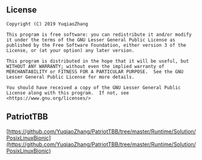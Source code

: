 ## License  
```  
Copyright (C) 2019 YuqiaoZhang

This program is free software: you can redistribute it and/or modify it under the terms of the GNU Lesser General Public License as published by the Free Software Foundation, either version 3 of the License, or (at your option) any later version.

This program is distributed in the hope that it will be useful, but WITHOUT ANY WARRANTY; without even the implied warranty of MERCHANTABILITY or FITNESS FOR A PARTICULAR PURPOSE.  See the GNU Lesser General Public License for more details.

You should have received a copy of the GNU Lesser General Public License along with this program.  If not, see <https://www.gnu.org/licenses/>
```  
## PatriotTBB  
[https://github.com/YuqiaoZhang/PatriotTBB/tree/master/Runtime/Solution/PosixLinuxBionic](https://github.com/YuqiaoZhang/PatriotTBB/tree/master/Runtime/Solution/PosixLinuxBionic)  



